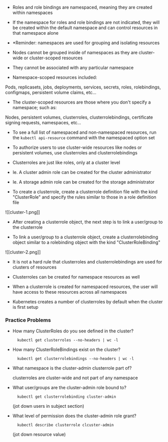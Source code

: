 - Roles and role bindings are namespaced, meaning they are created within namespaces

- If the namespace for roles and role bindings are not indicated, they will be created within the default namespace and can control resources in that namespace alone

- *Reminder: namespaces are used for grouping and isolating resources

- Nodes cannot be grouped inside of namespaces as they are cluster-wide or cluster-scoped resources

- They cannot be associated with any particular namespace

- Namespace-scoped resources included:

Pods, replicasets, jobs, deployments, services, secrets, roles, rolebindings, configmaps, persistent volume claims, etc…

- The cluster-scoped resources are those where you don't specify a namespace; such as:

Nodes, persistent volumes, clusterroles, clusterrolebindings, certificate signing requests, namespaces, etc…

- To see a full list of namespaced and non-namespaced resources, run the `kubectl api-resource` command with the namespaced option set

- To authorize users to use cluster-wide resources like nodes or persistent volumes, use clusterroles and clusterrolebindings

- Clusterroles are just like roles, only at a cluster level

- Ie. A cluster admin role can be created for the cluster administrator
- Ie. A storage admin role can be created for the storage administrator

- To create a clusterrole, create a clusterrole definition file with the kind "ClusterRole" and specify the rules similar to those in a role definition file

![[cluster-1.png]]

- After creating a clusterrole object, the next step is to link a user/group to the clusterrole

- To link a user/group to a clusterrole object, create a clusterrolebinding object similar to a rolebinding object with the kind "ClusterRoleBinding"

![[cluster-2.png]]

- It is not a hard rule that clusterroles and clusterrolebindings are used for clusters of resources

- Clusterroles can be created for namespace resources as well

- When a clusterrole is created for namespaced resources, the user will have access to these resources across all namespaces

- Kubernetes creates a number of clusterroles by default when the cluster is first setup

### Practice Problems

- How many ClusterRoles do you see defined in the cluster?

		kubectl get clusterroles --no-headers | wc -l

- How many ClusterRoleBindings exist on the cluster?

		kubectl get clusterrolebindings --no-headers | wc -l

- What namespace is the cluster-admin clusterrole part of?

	clusterroles are cluster-wide and not part of any namespace

- What user/groups are the cluster-admin role bound to?

		kubectl get clusterrolebinding cluster-admin

	(jot down users in subject section)

- What level of permission does the cluster-admin role grant?

		kubectl describe clusterrole clcuster-admin

	(jot down resource value)